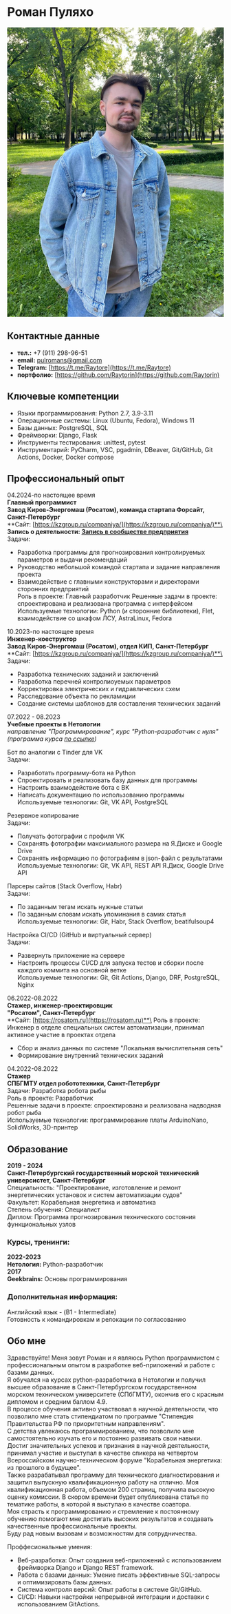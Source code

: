 # Роман Пуляхо

![my picture](photo/my_photo.jpg)

## Контактные данные

- **тел.:** +7 (911) 298-96-51
- **email:** pulromans@gmail.com
- **Telegram:** [https://t.me/Raytore](https://t.me/Raytore)
- **портфолио:** [https://github.com/Raytorin](https://github.com/Raytorin)

## Ключевые компетенции

- Языки программирования: Python 2.7, 3.9-3.11
- Операционные системы: Linux (Ubuntu, Fedora), Windows 11
- Базы данных: PostgreSQL, SQL
- Фреймворки: Django, Flask
- Инструменты тестирования: unittest, pytest
- Инструментарий: PyCharm, VSC, pgadmin, DBeaver, Git/GitHub, Git Actions, Docker, Docker compose

## Профессиональный опыт

04.2024-по настоящее время\
**Главный программист**\
**Завод Киров-Энергомаш (Росатом), команда стартапа Форсайт, Санкт-Петербург**\
**Сайт: [https://kzgroup.ru/companiya/](https://kzgroup.ru/companiya/)**\
**Запись о деятельности: [Запись в сообществе предприятия](https://vk.com/kirov_energomash?w=wall-222939530_372)**<br> 
Задачи:
- Разработка программы для прогнозирования контролируемых параметров и выдачи рекомендаций
- Руководство небольшой командой стартапа и задание направления проекта
- Взаимодействие с главными конструкторами и директорами сторонних предприятий\
Роль в проекте: Главный разработчик
Решенные задачи в проекте: спроектирована и реализована программа с интерфейсом
Используемые технологии: Python (и сторонние библиотеки), Flet, взаимодействие со шкафом ЛСУ, AstraLinux, Fedora

10.2023-по настоящее время\
**Инженер-коеструктор**\
**Завод Киров-Энергомаш (Росатом), отдел КИП, Санкт-Петербург**\
**Сайт: [https://kzgroup.ru/companiya/](https://kzgroup.ru/companiya/)**\
Задачи: 
- Разработка технических заданий и заключений
- Разработка перечней контролиоуемых параметров
- Корректировка электрических и гидравлических схем
- Расследование объекта по рекламиции
- Создание системы шаблонов для составления технических заданий<br>

07.2022 - 08.2023\
**Учебные проекты в Нетологии**\
*направление "Программирование", курс "Python-разработчик с нуля" (программа курса [по ссылке](https://netology.ru/programs/python))*

Бот по аналогии с Tinder для VK\
Задачи:
- Разработать программу-бота на Python
- Спроектировать и реализовать базу данных для программы
- Настроить взаимодействие бота с ВК
- Написать документацию по использованию программы\
Используемые технологии: Git, VK API, PostgreSQL

Резервное копирование\
Задачи:
- Получать фотографии с профиля VK
- Сохранять фотографии максимального размера на Я.Диске и Google Drive
- Сохранять информацию по фотографиям в json-файл с результатами\
Используемые технологии: Git, VK API, REST API Я.Диск, Google Drive API

Парсеры сайтов (Stack Overflow, Habr)\
Задачи:
- По заданным тегам искать нужные статьи
- По заданным словам искать упоминания в самих статья\
Используемые технологии: Git, Habr, Stack Overflow, beatifulsoup4

Настройка CI/CD (GitHub и виртуальный сервер)\
Задачи:
- Развернуть приложение на сервере
- Настроить процессы CI/CD для запуска тестов и сборки после каждого коммита на основной ветке\
Используемые технологии: Git, Git Actions, Django, DRF, PostgreSQL, Nginx

06.2022-08.2022\
**Стажер, инженер-проектировщик**\
**"Росатом", Санкт-Петербург**\
**Сайт: [https://rosatom.ru](https://rosatom.ru)**\
Роль в проекте: Инженер в отделе специальных систем автоматизации, принимал активное участие в проектах отдела
- Сбор и анализ данных по системе "Локальная вычислительная сеть"
- Формирование внутренний технических заданий

04.2022-08.2022\
**Стажер**\
**СПБГМТУ отдел робототехники, Санкт-Петербург**\
Задачи: Разработка робота рыбы\
Роль в проекте: Разработчик\
Решенные задачи в проекте: спроектирована и реализована надводная робот рыба\
Используемые технологии: программирование платы ArduinoNano, SolidWorks, 3D-принтер

## Образование

**2019 - 2024**\
**Санкт-Петербургский государственный морской технический универсистет, Санкт-Петербург**\
Специальность: "Проектирование, изготовление и ремонт энергетических установок и систем автоматизации судов"\
Факультет: Корабельная энергетика и автоматика\
Степень обучения: Специалист\
Диплом: Программа прогнозирования технического состояния функциональных узлов

### Курсы, тренинги:
**2022-2023**\
**Нетология:** Python-разработчик\
**2017**\
**Geekbrains:** Основы программирования

### Дополнительная информация:
Английский язык - (B1 - Intermediate)\
Готовность к командировкам и релокации по согласованию

## Обо мне
Здравствуйте! Меня зовут Роман и я являюсь Python программистом с профессиональным опытом в разработке веб-приложений и работе с базами данных.\
Я обучался на курсах python-разработчика в Нетологии и получил высшее образование в Санкт-Петербургском государственном морском техническом университете (СПбГМТУ), окончив его с красным дипломом и средним баллом 4.9.\
В процессе обучения активно участвовал в научной деятельности, что позволило мне стать стипендиатом по программе "Стипендия Правительства РФ по приоритетным направлениям".\
С детства увлекаюсь программированием, что позволило мне самостоятельно изучать его и постоянно развивать свои навыки.\
Достиг значительных успехов и признания в научной деятельности, принимал участие и выступал в качестве спикера на четвертом Всероссийском научно-техническом форуме "Корабельная энергетика: из прошлого в будущее".\
Также разрабатывал программу для технического диагностирования и защитил выпускную квалификационную работу на отлично. Моя квалификационная работа, объемом 200 страниц, получила высокую оценку комиссии.
В скором времени будет опубликована статья по тематике работы, в которой я выступаю в качестве соавтора.\
Моя страсть к программированию и стремление к постоянному обучению помогают мне достигать высоких результатов и создавать качественные профессиональные проекты.\
Буду рад новым вызовам и возможностям для сотрудничества.<br>

Проффесиональные умения:
- Веб-разработка: Опыт создания веб-приложений с использованием фреймворка Django и Django REST framework.
- Работа с базами данных: Умение писать эффективные SQL-запросы и оптимизировать базы данных.
- Система контроля версий: Опыт работы в системе Git/GitHub.
- CI/CD: Навыки настройки непрерывной интеграции и доставки с использованием GitActions.